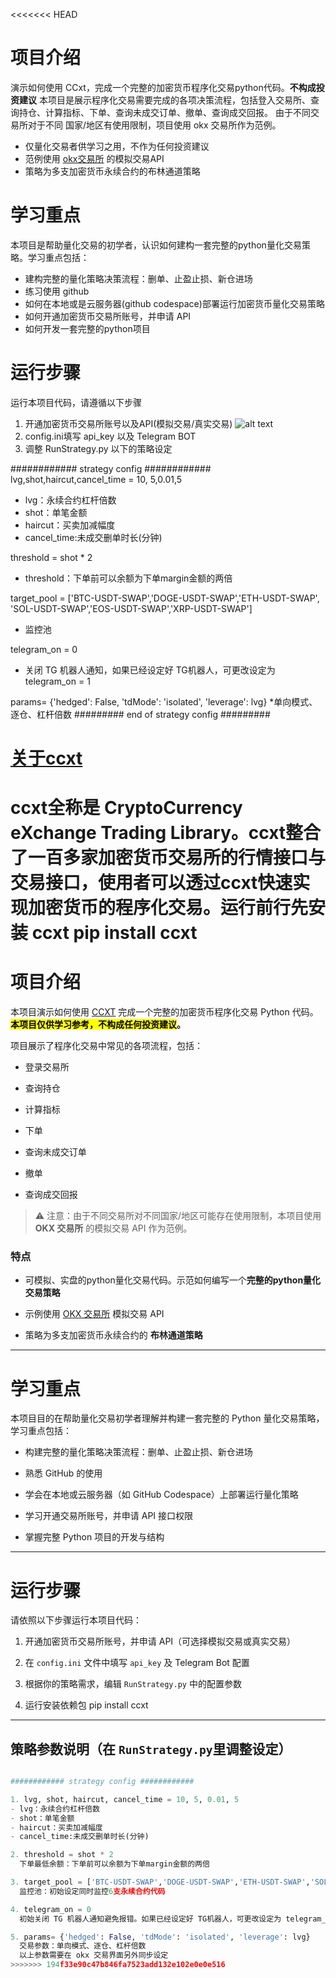 <<<<<<< HEAD
# 项目介绍
演示如何使用 CCxt，完成一个完整的加密货币程序化交易python代码。**不构成投资建议**
本项目是展示程序化交易需要完成的各项决策流程，包括登入交易所、查询持仓、计算指标、下单、查询未成交订单、撤单、查询成交回报。
由于不同交易所对于不同 国家/地区有使用限制，项目使用 okx 交易所作为范例。

*   仅量化交易者供学习之用，不作为任何投资建议
*   范例使用 [okx交易所]([https://](https://www.okx.com/join/EZQUANT888)) 的模拟交易API
*   策略为多支加密货币永续合约的布林通道策略 

# 学习重点
本项目是帮助量化交易的初学者，认识如何建构一套完整的python量化交易策略。学习重点包括：
*   建构完整的量化策略决策流程：删单、止盈止损、新仓进场
*   练习使用 github
*   如何在本地或是云服务器(github codespace)部署运行加密货币量化交易策略
*   如何开通加密货币交易所账号，并申请 API
*   如何开发一套完整的python项目

# 运行步骤
运行本项目代码，请遵循以下步骤
1.   开通加密货币交易所账号以及API(模拟交易/真实交易)
![alt text](image.png)
2.   config.ini填写 api_key 以及 Telegram BOT
3.   调整 RunStrategy.py 以下的策略设定

############ strategy config ############   
lvg,shot,haircut,cancel_time = 10, 5,0.01,5
* lvg：永续合约杠杆倍数
* shot：单笔金额
* haircut：买卖加减幅度
* cancel_time:未成交删单时长(分钟)

threshold = shot * 2
* threshold：下单前可以余额为下单margin金额的两倍

target_pool = ['BTC-USDT-SWAP','DOGE-USDT-SWAP','ETH-USDT-SWAP',
               'SOL-USDT-SWAP','EOS-USDT-SWAP','XRP-USDT-SWAP']
* 监控池
  
telegram_on = 0
* 关闭 TG 机器人通知，如果已经设定好 TG机器人，可更改设定为 telegram_on = 1

params= {'hedged': False, 'tdMode': 'isolated', 'leverage': lvg} 
*单向模式、逐仓、杠杆倍数
######### end of strategy config #########   


# [关于ccxt]([https://](https://github.com/ccxt/ccxt))
ccxt全称是 CryptoCurrency eXchange Trading Library。ccxt整合了一百多家加密货币交易所的行情接口与交易接口，使用者可以透过ccxt快速实现加密货币的程序化交易。运行前行先安装 ccxt
pip install ccxt
=======
# 项目介绍

本项目演示如何使用 [CCXT](https://github.com/ccxt/ccxt) 完成一个完整的加密货币程序化交易 Python 代码。**<mark>本项目仅供学习参考，不构成任何投资建议</mark>。**

项目展示了程序化交易中常见的各项流程，包括：

- 登录交易所
  
- 查询持仓
  
- 计算指标
  
- 下单
  
- 查询未成交订单
  
- 撤单
  
- 查询成交回报
  

> ⚠️ 注意：由于不同交易所对不同国家/地区可能存在使用限制，本项目使用 **OKX 交易所** 的模拟交易 API 作为范例。

### 特点

- 可模拟、实盘的python量化交易代码。示范如何编写一个**完整的python量化交易策略**
  
- 示例使用 [OKX 交易所](https://www.okx.com/join/EZQUANT888) 模拟交易 API
  
- 策略为多支加密货币永续合约的 **布林通道策略**

---

# 学习重点

本项目目的在帮助量化交易初学者理解并构建一套完整的 Python 量化交易策略，学习重点包括：

- 构建完整的量化策略决策流程：删单、止盈止损、新仓进场
  
- 熟悉 GitHub 的使用
  
- 学会在本地或云服务器（如 GitHub Codespace）上部署运行量化策略
  
- 学习开通交易所账号，并申请 API 接口权限
  
- 掌握完整 Python 项目的开发与结构 

---

# 运行步骤

请依照以下步骤运行本项目代码：

1. 开通加密货币交易所账号，并申请 API（可选择模拟交易或真实交易）
  
2. 在 `config.ini` 文件中填写 `api_key` 及 Telegram Bot 配置
  
3. 根据你的策略需求，编辑 `RunStrategy.py` 中的配置参数

4. 运行安装依赖包 pip install ccxt

---

## 策略参数说明（在 `RunStrategy.py`里调整设定）

```python

############ strategy config ############

1. lvg, shot, haircut, cancel_time = 10, 5, 0.01, 5
- lvg：永续合约杠杆倍数 
- shot：单笔金额  
- haircut：买卖加减幅度  
- cancel_time:未成交删单时长(分钟)  

2. threshold = shot * 2
  下单最低余额：下单前可以余额为下单margin金额的两倍

3. target_pool = ['BTC-USDT-SWAP','DOGE-USDT-SWAP','ETH-USDT-SWAP','SOL-USDT-SWAP','EOS-USDT-SWAP','XRP-USDT-SWAP']
  监控池：初始设定同时监控6支永续合约代码

4. telegram_on = 0
  初始关闭 TG 机器人通知避免报错。如果已经设定好 TG机器人，可更改设定为 telegram_on = 1

5. params= {'hedged': False, 'tdMode': 'isolated', 'leverage': lvg}
  交易参数：单向模式、逐仓、杠杆倍数 
  以上参数需要在 okx 交易界面另外同步设定
>>>>>>> 194f33e90c47b846fa7523add132e102e0e0e516
